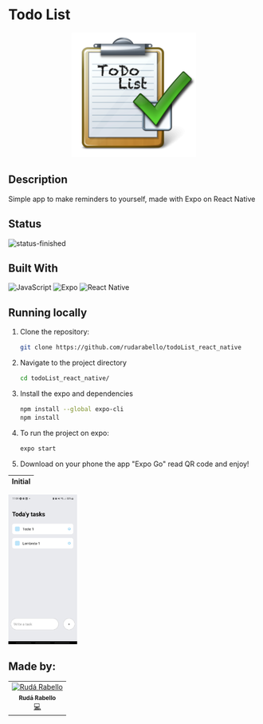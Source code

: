 # Todo List

<p align="center">
  <img  src="assets/to-do-list.png" height="250px"/>
</p>

## Description

Simple app to make reminders to yourself, made with Expo on React Native

## Status

![status-finished](https://img.shields.io/badge/status-finished-green?style=for-the-badge)

## Built With

![JavaScript](https://img.shields.io/badge/javascript-%23323330.svg?style=for-the-badge&logo=javascript&logoColor=%23F7DF1E)
![Expo](https://img.shields.io/badge/expo-1C1E24?style=for-the-badge&logo=expo&logoColor=#D04A37)
![React Native](https://img.shields.io/badge/react_native-%2320232a.svg?style=for-the-badge&logo=react&logoColor=%2361DAFB)

## Running locally

1. Clone the repository:

    ```bash
    git clone https://github.com/rudarabello/todoList_react_native
    ```

2. Navigate to the project directory

    ```bash
    cd todoList_react_native/
    ```

3. Install the expo and dependencies

    ```bash
    npm install --global expo-cli
    npm install
    ```

4. To run the project on expo:

    ```bash
    expo start
    ```
5. Download on your phone the app "Expo Go" read QR code and enjoy! 

  Initial |  
:----------:|
<img src="assets/Expo Go.jpg" alt="initial"  height="300"> 


## Made by:

<table>
  <tr>
    <td align="center"><a href="https://www.linkedin.com/in/ruda-rabello-da-silva/"><img src="https://avatars.githubusercontent.com/u/95311365?s=96&v=4" width="80px;" alt="Rudá Rabello"/><br /><sub><b>Rudá Rabello</b></sub></a><br /><a href="https://www.linkedin.com/in/ruda-rabello-da-silva/"title="Code">💻</a></td></td>
</table>
